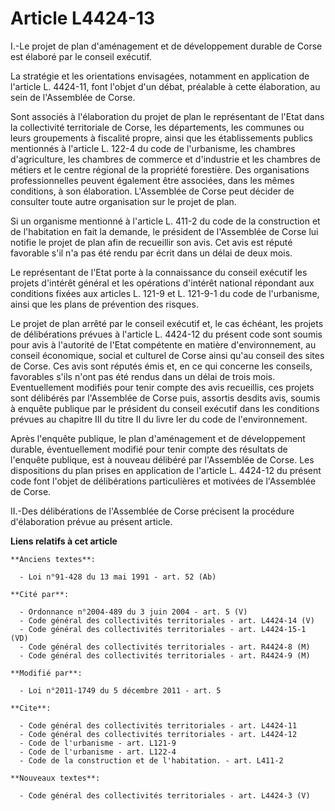 # Article L4424-13

I.-Le projet de plan d'aménagement et de développement durable de Corse est élaboré par le conseil exécutif. 

La stratégie et les orientations envisagées, notamment en application de l'article L. 4424-11, font l'objet d'un débat,
préalable à cette élaboration, au sein de l'Assemblée de Corse. 

Sont associés à l'élaboration du projet de plan le représentant de l'Etat dans la collectivité territoriale de Corse, les
départements, les communes ou leurs groupements à fiscalité propre, ainsi que les établissements publics mentionnés à
l'article L. 122-4 du code de l'urbanisme, les chambres d'agriculture, les chambres de commerce et d'industrie et les
chambres de métiers et le centre régional de la propriété forestière. Des organisations professionnelles peuvent également
être associées, dans les mêmes conditions, à son élaboration. L'Assemblée de Corse peut décider de consulter toute autre
organisation sur le projet de plan. 

Si un organisme mentionné à l'article L. 411-2 du code de la construction et de l'habitation en fait la demande, le président
de l'Assemblée de Corse lui notifie le projet de plan afin de recueillir son avis. Cet avis est réputé favorable s'il n'a pas
été rendu par écrit dans un délai de deux mois. 

Le représentant de l'Etat porte à la connaissance du conseil exécutif les projets d'intérêt général et les opérations
d'intérêt national répondant aux conditions fixées aux articles L. 121-9 et L. 121-9-1 du code de l'urbanisme, ainsi que les
plans de prévention des risques. 

Le projet de plan arrêté par le conseil exécutif et, le cas échéant, les projets de délibérations prévues à l'article L.
4424-12 du présent code sont soumis pour avis à l'autorité de l'Etat compétente en matière d'environnement, au conseil
économique, social et culturel de Corse ainsi qu'au conseil des sites de Corse. Ces avis sont réputés émis et, en ce qui
concerne les conseils, favorables s'ils n'ont pas été rendus dans un délai de trois mois. Eventuellement modifiés pour tenir
compte des avis recueillis, ces projets sont délibérés par l'Assemblée de Corse puis, assortis desdits avis, soumis à enquête
publique par le président du conseil exécutif dans les conditions prévues au chapitre III du titre II du livre Ier du code de
l'environnement. 

Après l'enquête publique, le plan d'aménagement et de développement durable, éventuellement modifié pour tenir compte des
résultats de l'enquête publique, est à nouveau délibéré par l'Assemblée de Corse. Les dispositions du plan prises en
application de l'article L. 4424-12 du présent code font l'objet de délibérations particulières et motivées de l'Assemblée de
Corse. 

II.-Des délibérations de l'Assemblée de Corse précisent la procédure d'élaboration prévue au présent article.

**Liens relatifs à cet article**

	**Anciens textes**:

	  - Loi n°91-428 du 13 mai 1991 - art. 52 (Ab)

	**Cité par**:

	  - Ordonnance n°2004-489 du 3 juin 2004 - art. 5 (V)
	  - Code général des collectivités territoriales - art. L4424-14 (V)
	  - Code général des collectivités territoriales - art. L4424-15-1 (VD)
	  - Code général des collectivités territoriales - art. R4424-8 (M)
	  - Code général des collectivités territoriales - art. R4424-9 (M)

	**Modifié par**:

	  - Loi n°2011-1749 du 5 décembre 2011 - art. 5

	**Cite**:

	  - Code général des collectivités territoriales - art. L4424-11
	  - Code général des collectivités territoriales - art. L4424-12
	  - Code de l'urbanisme - art. L121-9
	  - Code de l'urbanisme - art. L122-4
	  - Code de la construction et de l'habitation. - art. L411-2

	**Nouveaux textes**:

	  - Code général des collectivités territoriales - art. L4424-3 (V)
